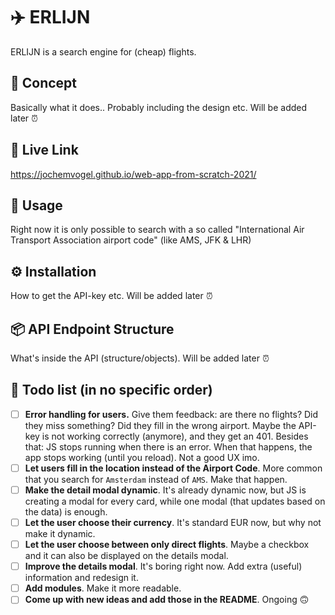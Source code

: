 #  ✈️ ERLIJN
ERLIJN is a search engine for (cheap) flights.

## 🔦 Concept
Basically what it does.. Probably including the design etc. Will be added later ⏰

##  🔗 Live Link
https://jochemvogel.github.io/web-app-from-scratch-2021/

##  🧐 Usage
Right now it is only possible to search with a so called "International Air Transport Association airport code" (like AMS, JFK & LHR)
  
##  ⚙️ Installation
How to get the API-key etc. Will be added later ⏰

## 📦 API Endpoint Structure
What's inside the API (structure/objects). Will be added later ⏰

## 📝 Todo list (in no specific order)

- [ ] **Error handling for users.** Give them feedback: are there no flights? Did they miss something? Did they fill in the wrong airport. Maybe the API-key is not working correctly (anymore), and they get an 401. Besides that: JS stops running when there is an error. When that happens, the app stops working (until you reload). Not a good UX imo.
- [ ] **Let users fill in the location instead of the Airport Code**. More common that you search for `Amsterdam` instead of `AMS`. Make that happen.
- [ ] **Make the detail modal dynamic**. It's already dynamic now, but JS is creating a modal for every card, while one modal (that updates based on the data) is enough.
- [ ] **Let the user choose their currency**. It's standard EUR now, but why not make it dynamic.
- [ ] **Let the user choose between only direct flights**. Maybe a checkbox and it can also be displayed on the details modal.
- [ ] **Improve the details modal**. It's boring right now. Add extra (useful) information and redesign it.
- [ ] **Add modules**. Make it more readable.
- [ ] **Come up with new ideas and add those in the README**. Ongoing 🙃 